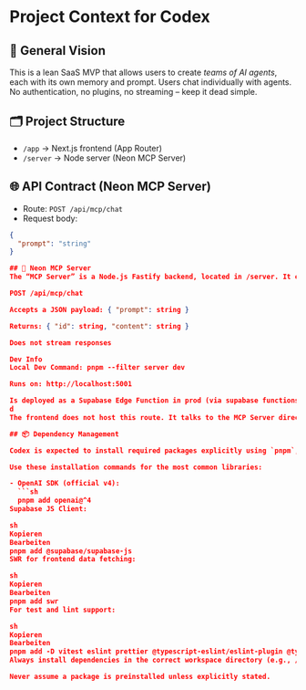 # Project Context for Codex

## 🧠 General Vision

This is a lean SaaS MVP that allows users to create *teams of AI agents*, each with its own memory and prompt. Users chat individually with agents.  
No authentication, no plugins, no streaming – keep it dead simple.

## 🗂️ Project Structure

- `/app` → Next.js frontend (App Router)
- `/server` → Node server (Neon MCP Server)

## 🌐 API Contract (Neon MCP Server)

- Route: `POST /api/mcp/chat`
- Request body:
```json
{
  "prompt": "string"
}

## 🧠 Neon MCP Server
The “MCP Server” is a Node.js Fastify backend, located in /server. It exposes a single API route:

POST /api/mcp/chat

Accepts a JSON payload: { "prompt": string }

Returns: { "id": string, "content": string }

Does not stream responses

Dev Info
Local Dev Command: pnpm --filter server dev

Runs on: http://localhost:5001

Is deployed as a Supabase Edge Function in prod (via supabase functions deploy)
d
The frontend does not host this route. It talks to the MCP Server directly at /api/mcp/chat.

## 📦 Dependency Management

Codex is expected to install required packages explicitly using `pnpm`, unless already present.

Use these installation commands for the most common libraries:

- OpenAI SDK (official v4):  
  ```sh
  pnpm add openai@^4
Supabase JS Client:

sh
Kopieren
Bearbeiten
pnpm add @supabase/supabase-js
SWR for frontend data fetching:

sh
Kopieren
Bearbeiten
pnpm add swr
For test and lint support:

sh
Kopieren
Bearbeiten
pnpm add -D vitest eslint prettier @typescript-eslint/eslint-plugin @typescript-eslint/parser
Always install dependencies in the correct workspace directory (e.g., /app for frontend, /server for backend).

Never assume a package is preinstalled unless explicitly stated.
